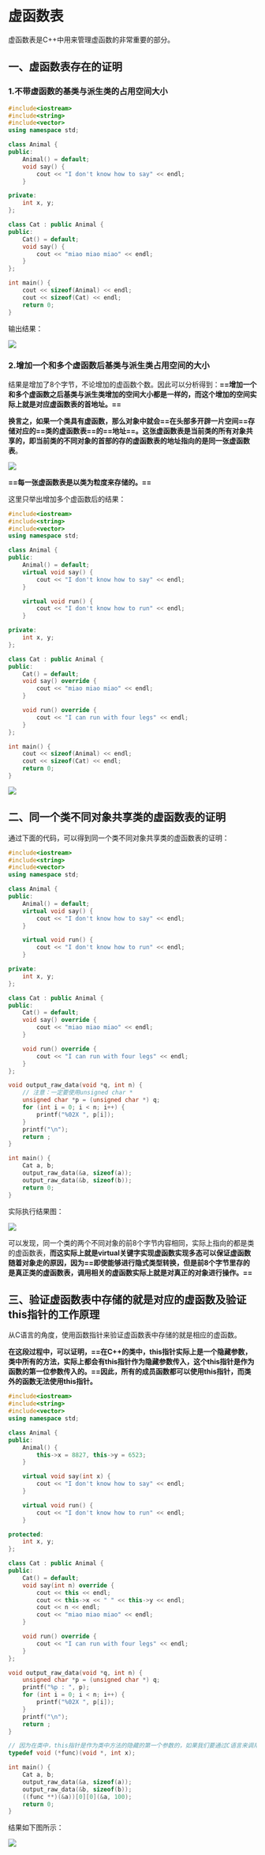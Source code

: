 # 虚函数表

虚函数表是C++中用来管理虚函数的非常重要的部分。

## 一、虚函数表存在的证明

### 1.不带虚函数的基类与派生类的占用空间大小

```c++
#include<iostream>
#include<string>
#include<vector>
using namespace std;

class Animal {
public:
    Animal() = default;
    void say() { 
        cout << "I don't know how to say" << endl; 
    }

private:
    int x, y;
};

class Cat : public Animal {
public:
    Cat() = default;
    void say() {
        cout << "miao miao miao" << endl;
    }
};

int main() {
    cout << sizeof(Animal) << endl;
    cout << sizeof(Cat) << endl;
    return 0;
}
```

输出结果：

![](./size.png)



### 2.增加一个和多个虚函数后基类与派生类占用空间的大小

结果是增加了8个字节，不论增加的虚函数个数。因此可以分析得到：**==增加一个和多个虚函数之后基类与派生类增加的空间大小都是一样的，而这个增加的空间实际上就是对应虚函数表的首地址。==** 

**换言之，如果一个类具有虚函数，那么对象中就会==在头部多开辟一片空间==存储对应的==类的虚函数表==的==地址==。**这张虚函数表是当前类的所有对象共享的，即**当前类的不同对象的首部的存的虚函数表的地址指向的是同一张虚函数表**。

![](./vritual_table.png)

**==每一张虚函数表是以类为粒度来存储的。==**

这里只举出增加多个虚函数后的结果：

```c++
#include<iostream>
#include<string>
#include<vector>
using namespace std;

class Animal {
public:
    Animal() = default;
    virtual void say() { 
        cout << "I don't know how to say" << endl; 
    }

    virtual void run() {
        cout << "I don't know how to run" << endl;
    }

private:
    int x, y;
};

class Cat : public Animal {
public:
    Cat() = default;
    void say() override {
        cout << "miao miao miao" << endl;
    }

    void run() override {
        cout << "I can run with four legs" << endl;
    }
};

int main() {
    cout << sizeof(Animal) << endl;
    cout << sizeof(Cat) << endl;
    return 0;
}
```

![](./add_virtual_size.png)



## 二、同一个类不同对象共享类的虚函数表的证明

通过下面的代码，可以得到同一个类不同对象共享类的虚函数表的证明：

```c++
#include<iostream>
#include<string>
#include<vector>
using namespace std;

class Animal {
public:
    Animal() = default;
    virtual void say() { 
        cout << "I don't know how to say" << endl; 
    }

    virtual void run() {
        cout << "I don't know how to run" << endl;
    }

private:
    int x, y;
};

class Cat : public Animal {
public:
    Cat() = default;
    void say() override {
        cout << "miao miao miao" << endl;
    }

    void run() override {
        cout << "I can run with four legs" << endl;
    }
};

void output_raw_data(void *q, int n) {
    // 注意：一定要使用unsigned char *
    unsigned char *p = (unsigned char *) q;
    for (int i = 0; i < n; i++) {
        printf("%02X ", p[i]);
    }
    printf("\n");
    return ;
}

int main() {
    Cat a, b;
    output_raw_data(&a, sizeof(a));
    output_raw_data(&b, sizeof(b));
    return 0;
}
```

实际执行结果图：

![](./share_table.png)

可以发现，同一个类的两个不同对象的前8个字节内容相同，实际上指向的都是类的虚函数表，**而这实际上就是virtual关键字实现虚函数实现多态可以保证虚函数随着对象走的原因，因为==即使能够进行隐式类型转换，但是前8个字节里存的是真正类的虚函数表，调用相关的虚函数实际上就是对真正的对象进行操作。==**



## 三、验证虚函数表中存储的就是对应的虚函数及验证this指针的工作原理

从C语言的角度，使用函数指针来验证虚函数表中存储的就是相应的虚函数。

**在这段过程中，可以证明，==在C++的类中，this指针实际上是一个隐藏参数，类中所有的方法，实际上都会有this指针作为隐藏参数传入，这个this指针是作为函数的第一位参数传入的。==因此，所有的成员函数都可以使用this指针，而类外的函数无法使用this指针。**



```c++
#include<iostream>
#include<string>
#include<vector>
using namespace std;

class Animal {
public:
    Animal() {
        this->x = 8827, this->y = 6523; 
    }

    virtual void say(int x) { 
        cout << "I don't know how to say" << endl; 
    }

    virtual void run() {
        cout << "I don't know how to run" << endl;
    }

protected:
    int x, y;
};

class Cat : public Animal {
public:
    Cat() = default;
    void say(int n) override {
        cout << this << endl;
        cout << this->x << " " << this->y << endl;
        cout << n << endl;
        cout << "miao miao miao" << endl;
    }

    void run() override {
        cout << "I can run with four legs" << endl;
    }
};

void output_raw_data(void *q, int n) {
    unsigned char *p = (unsigned char *) q;
    printf("%p : ", p);
    for (int i = 0; i < n; i++) {
        printf("%02X ", p[i]);
    }
    printf("\n");
    return ;
}

// 因为在类中，this指针是作为类中方法的隐藏的第一个参数的，如果我们要通过C语言来调用对应的函数的话，就需要传入this指针对应的地址。
typedef void (*func)(void *, int x);

int main() {
    Cat a, b;
    output_raw_data(&a, sizeof(a));
    output_raw_data(&b, sizeof(b));
    ((func **)(&a))[0][0](&a, 100);
    return 0;
}
```

结果如下图所示：

![](./virtual_table.png)